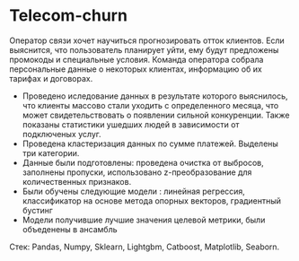 # Telecom-churn
Оператор связи хочет научиться прогнозировать отток клиентов. Если выяснится, что пользователь планирует уйти, ему будут предложены промокоды и специальные условия. Команда оператора собрала персональные данные о некоторых клиентах, информацию об их тарифах и договорах. 

* Проведено иследование данных в результате которого выяснилось, что клиенты массово стали уходить с определенного месяца, что может свидетельствовать о появлении сильной конкуренции. Также показаны статистики ушедших людей в зависимости от подключеных услуг.
* Проведена кластеризация данных по сумме платежей. Выделены три категории.
* Данные были подготовлены: проведена очистка от выбросов, заполнены пропуски, использовано z-преобразование для количественных признаков.
* Были обучены следующие модели : линейная регрессия, классификатор на основе метода опорных векторов, градиентный бустинг
* Модели получившие лучшие значения целевой метрики, были объеденены в ансамбль

Стек: Pandas, Numpy, Sklearn, Lightgbm, Catboost, Matplotlib, Seaborn.
